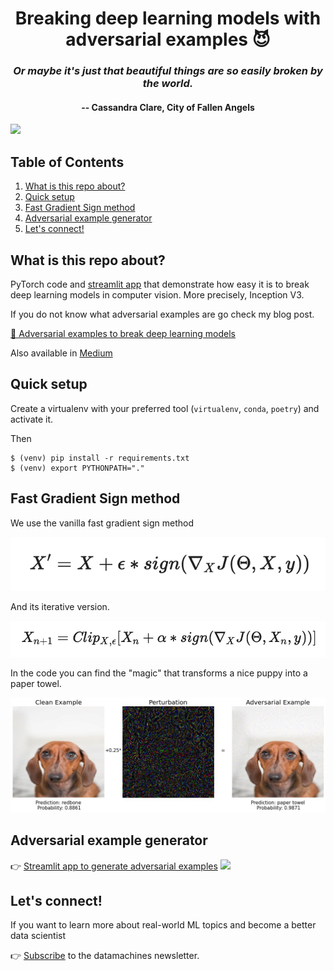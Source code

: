 <div align="center">
<h1>Breaking deep learning models with adversarial examples 😈 </h1>
<i><h3>Or maybe it's just that beautiful things are so easily broken by the world.</h3></i>
<h4>-- Cassandra Clare, City of Fallen Angels</h4>
</div>

![](http://datamachines.xyz/wp-content/uploads/2021/06/camaleon-2048x1524.jpg)

## Table of Contents

1. [What is this repo about?](#what-is-this-repo-about)     
2. [Quick setup](#quick-setup)   
3. [Fast Gradient Sign method](#fast-gradient-sign-method)
4. [Adversarial example generator](#adversarial-example-generator)
5. [Let's connect!](#contact-me)  
    

## What is this repo about?

PyTorch code and [streamlit app]() that demonstrate how easy it is to break deep learning models in computer vision.
More precisely, Inception V3.

If you do not know what adversarial examples are go check my blog post.

[📝 Adversarial examples to break deep learning models](http://datamachines.xyz/2021/07/05/adversarial-examples-to-break-deep-learning-models/)  

Also available in [Medium](https://towardsdatascience.com/adversarial-examples-to-break-deep-learning-models-e7f543833eae)

## Quick setup

Create a virtualenv with your preferred tool (`virtualenv`, `conda`, `poetry`)
and activate it.

Then
```
$ (venv) pip install -r requirements.txt
$ (venv) export PYTHONPATH="."
```


## Fast Gradient Sign method

We use the vanilla fast gradient sign method

![](images/fgsm_formula.png)


And its iterative version.

![](images/ifgsm_formula.png)


In the code you can find the "magic" that transforms a nice puppy into a paper towel.

![](images/step_1_to_9.jpg)

## Adversarial example generator

👉 [Streamlit app to generate adversarial examples](https://share.streamlit.io/paulescu/adversarial-machine-learning/main/src/streamlit_app.py)
![](images/streamlit_app.gif)

## Let's connect!

If you want to learn more about real-world ML topics and become a better data scientist

👉 [Subscribe](http://datamachines.xyz/subscribe) to the datamachines newsletter.
